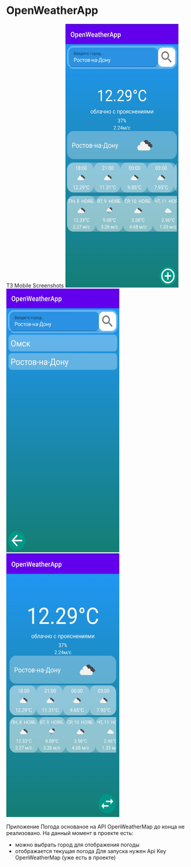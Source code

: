 # OpenWeatherApp
ТЗ Mobile
Screenshots
<img src="screenshots/Screenshot_main.jpg" width="300" height="700"/> <img src="screenshots/Screenshot_favcity.jpg" width="300" height="700"/> <img src="screenshots/Screenshot_changecity.jpg" width="300" height="700"/>

Приложение Погода основаное на API OpenWeatherMap до конца не реализовано.
На данный момент в проекте есть:
- можно выбрать город для отображения погоды
- отображается текущая погода
Для запуска нужен Api Key OpenWeatherMap (уже есть в проекте)
